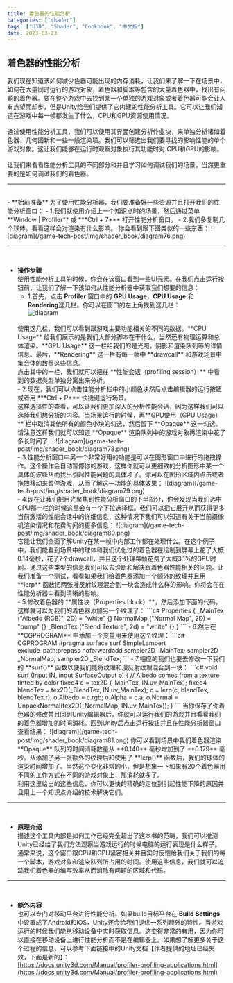 ```yaml
---
title: 着色器的性能分析
categories: ["shader"]
tags: ["U3D", "Shader", "Cookbook", "中文版"]
date: 2023-03-23
---
```


## 着色器的性能分析   
我们现在知道该如何减少色器可能出现的内存消耗，让我们来了解一下在场景中，如何在大量同时运行的游戏对象，着色器和脚本等包含的大量着色器中，找出有问题的着色器。要在整个游戏中去找到某一个单独的游戏对象或者着色器可能会让人有点望而却步，但是Unity给我们提供了它内建的性能分析工具。它可以让我们知道在游戏中每一帧都发生了什么，CPU和GPU资源使用情况。   
<br>
通过使用性能分析工具，我们可以使用其界面创建分析作业块，来单独分析诸如着色器、几何图新和一些一般渲染项。我们可以筛选出我们要寻找的影响性能的单个游戏对象。这让我们能够在运行时观察对象执行其功能时对 CPU和GPU的影响。   
<br>
让我们来看看性能分析工具的不同部分和并且学习如何调试我们的场景，当然更重要的是如何调试我们的着色器。   

*** 
<br>
- **始前准备**   
  为了使用性能分析器，我们要准备好一些资源并且打开我们的性能分析窗口：   
  - 1.我们就使用介绍上一个知识点时的场景，然后通过菜单 **Window &#124; Profiler** 或 ***Ctrl + 7*** 打开性能分析窗口。
  - 2.我们多复制几个球体，看看这样会对渲染有什么影响。   
  你会看到跟下图类似的一些东西：   
  ![diagram](/game-tech-post/img/shader_book/diagram76.png)   


  ***
  <br>


- **操作步骤**   
  使用性能分析工具的时候，你会在该窗口看到一些UI元素。在我们点击运行按钮前，让我们了解一下该如何从性能分析器中获取我们想要的信息：   
  - 1.首先，点击 **Profiler** 窗口中的 **GPU Usage**，**CPU Usage** 和 **Rendering**这几栏。你可以在窗口的左上角找到这几栏：   
  ![diagram](/game-tech-post/img/shader_book/diagram77.png)   
  <br>
  使用这几栏，我们可以看到跟游戏主要功能相关的不同的数据。**CPU Usage** 给我们展示的是我们大部分脚本在干什么，当然还有物理运算和总体渲染。**GPU Usage** 这一栏给我们的是光照，阴影和渲染队列等的详情信息。最后，**Rendering** 这一栏有每一帧中 **drawcall** 和游戏场景中集合体的数量这些信息。   
  <br>
  点击其中的一栏，我们就可以把在 **性能会话（profiling session）** 中看到的数据类型单独分离出来分析。   
  <br>
  - 2.现在，我们可以点击性能分析栏中的小颜色块然后点击编辑器的运行按钮或者用 ***Ctrl + P*** 快捷键运行场景。   
  <br>
  这样选择性的查看，可以让我们更加深入的分析性能会话，因为这样我们可以选择我们想分析的内容。当场景运行的时候，再**GPU使用（GPU Usage）** 栏中取消其他所有的颜色小块的勾选，然后留下 **Opaque** 这一勾选。请注意这样我们就可以知道 **Opaque** 渲染队列中的游戏对象再渲染中花了多长时间了：   
  ![diagram](/game-tech-post/img/shader_book/diagram78.png)   
  <br>
  - 3.性能分析窗口中另一个非常好用的功能是可以在图形窗口中进行的拖拽操作。这个操作会自动暂停你的游戏，这样你就可以更细致的分析图形中某一个具体的波峰从而找出引起性能问题的具体项了。你可以在图形区域内点击或者拖拽移动来暂停游戏，从而了解这一功能的具体效果：   
  ![diagram](/game-tech-post/img/shader_book/diagram79.png)   
  <br>
  - 4.现在让我们把目光聚焦到性能分析窗口的下半部分，你会发现当我们选中GPU那一栏的时候这里会有一个下拉选择框。我们可以把它展开从而获得更多当前激活的性能会话中的详细信息，这种情况下我们可以知道有关于当前摄像机渲染情况和花费时间的更多信息：   
  ![diagram](/game-tech-post/img/shader_book/diagram80.png)   
  <br>
  它能让我们全面了解Unity在某一帧中内部工作都在处理什么。在这个例子中，我们能看到场景中的球体和我们优化过的着色器在绘制到屏幕上花了大概0.14毫秒，花了7个drawcall，并且这个处理每帧花费了大概3.1%的GPU时间。通过这些类型的信息我们可以去诊断和解决跟着色器性能相关的问题。让我们准备一个测试，看看如果我们给着色器添加一个额外的纹理并且用 **lerp** 函数把两张漫反射纹理混合到一块会造成什么样的影响。你将会在在性能分析器中看到清晰的影响。   
  <br>
  - 5.修改着色器的 **属性块（Properties block）**，然后添加下面的代码，这样就可以为我们的着色器添加另一个纹理了：    
  ```c#
  Properties
   {
       _MainTex ("Albedo (RGB)", 2D) = "white" {}
       NormalMap ("Normal Map", 2D) = "bump" {}
       _BlendTex ("Blend Texture", 2d) = "white" {}
   }
  ```   
  - 6.然后在 **CGPROGRAM** 中添加一个变量用来使用这个纹理：   
  ```c#
  CGPROGRAM
  #pragma surface surf SimpleLambert exclude_path:prepass noforwardadd
  sampler2D _MainTex;
  sampler2D _NormalMap;
  sampler2D _BlendTex;
  ```   
  - 7.相应的我们也要去修改一下我们的 **surf()** 函数以便我们能将纹理和漫反射纹理混合到一块：   
  ```c#
  void surf (Input IN, inout SurfaceOutput o)
  {
      // Albedo comes from a texture tinted by color
      fixed4 c = tex2D (_MainTex, IN.uv_MainTex);
      fixed4 blendTex = tex2D(_BlendTex, IN.uv_MainTex);
      c = lerp(c, blendTex, blendTex.r);
      o.Albedo = c.rgb;
      o.Alpha = c.a;
      o.Normal = UnpackNormal(tex2D(_NormalMap, IN.uv_MainTex));
  }
  ```   
  当你保存了你着色器的修改并且回到Unity编辑器后，你就可以运行我们的游戏并且看看我们的着色器增加的时间消耗。回到Unity后点击运行按钮并且在性能分析器窗口查看结果：   
  ![diagram](/game-tech-post/img/shader_book/diagram81.png)   
  你可以看到场景中我们着色器渲染 **Opaque** 队列的时间消耗数量从 **0.140** 毫秒增加到了 **0.179** 毫秒。从添加了另一张额外的纹理后和使用了 **lerp()** 函数后，我们的球体的渲染时间增加了。当然这个变化非常的小，但是想象一下如果有20个着色器用不同的工作方式在不同的游戏对象上，那消耗就多了。   
  <br>
  利用这里给出的这些信息，你可以更快的精确的定位到引起性能下降的原因并且用上一个知识点介绍的技术解决它们。   

***
<br>

- **原理介绍**   
  描述这个工具内部是如何工作已经完全超出了这本书的范畴，我们可以推测Unity已经给了我们方法观察当游戏运行的时候电脑的运行表现是什么样子。通常来说，这个窗口跟CPU和GPU紧密相关并且实时反馈给我们关于我们的每一个脚本，游戏对象和渲染队列所占用的时间。使用这些信息，我们就可以追踪我们着色器的编写效率从而消除有问题的区域和代码。   

*** 
<br>

- **额外内容**   
  也可以专门对移动平台进行性能分析。如果build目标平台在 **Build Settings** 中设置成了Android和IOS，Unity还会给我们提供一系列额外的特性。当游戏运行的时候我们能从移动设备中实时获取信息。这变得非常的有用，因为你可以直接在移动设备上进行性能分析而不是在编辑器上。如果想了解更多关于这个过程的信息，可以参考下面链接中的Unity文档【作者提供的地址已经失效，下面是新的】：   
  [https://docs.unity3d.com/Manual/profiler-profiling-applications.html](https://docs.unity3d.com/Manual/profiler-profiling-applications.html)
